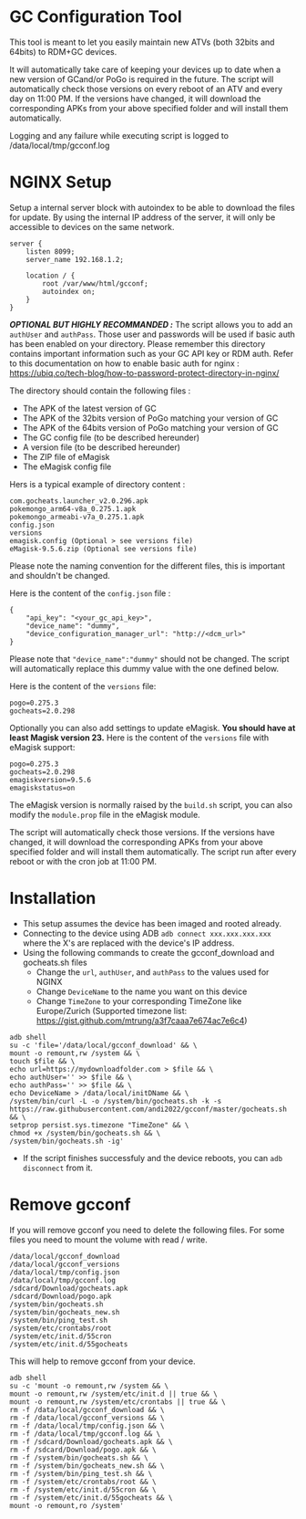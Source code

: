 # GC Configuration Tool

This tool is meant to let you easily maintain new ATVs (both 32bits and 64bits) to RDM+GC devices.

It will automatically take care of keeping your devices up to date when a new version of GCand/or PoGo is required in the future.
The script will automatically check those versions on every reboot of an ATV and every day on 11:00 PM. If the versions have changed, it will download the corresponding APKs from your above specified folder and will install them automatically.

Logging and any failure while executing script is logged to /data/local/tmp/gcconf.log

# NGINX Setup

Setup a internal server block with autoindex to be able to download the files for update. By using the internal IP address of the server, it will only be accessible to devices on the same network.
```
server {
    listen 8099;
    server_name 192.168.1.2;

    location / {
        root /var/www/html/gcconf;
        autoindex on;
    }
}
```
***OPTIONAL BUT HIGHLY RECOMMANDED :***
The script allows you to add an `authUser` and `authPass`. Those user and passwords will be used if basic auth has been enabled on your directory. 
Please remember this directory contains important information such as your GC API key or RDM auth.
Refer to this documentation on how to enable basic auth for nginx : https://ubiq.co/tech-blog/how-to-password-protect-directory-in-nginx/


The directory should contain the following files :

- The APK of the latest version of GC
- The APK of the 32bits version of PoGo matching your version of GC
- The APK of the 64bits version of PoGo matching your version of GC
- The GC config file (to be described hereunder)
- A version file (to be described hereunder)
- The ZIP file of eMagisk
- The eMagisk config file

Hers is a typical example of directory content :

```
com.gocheats.launcher_v2.0.296.apk
pokemongo_arm64-v8a_0.275.1.apk
pokemongo_armeabi-v7a_0.275.1.apk
config.json
versions
emagisk.config (Optional > see versions file)
eMagisk-9.5.6.zip (Optional see versions file)
```
Please note the naming convention for the different files, this is important and shouldn't be changed.

Here is the content of the `config.json` file :

```
{
    "api_key": "<your_gc_api_key>",
    "device_name": "dummy",
    "device_configuration_manager_url": "http://<dcm_url>"
}
```
Please note that `"device_name":"dummy"` should not be changed. The script will automatically replace this dummy value with the one defined below.

Here is the content of the `versions` file:
```
pogo=0.275.3
gocheats=2.0.298
```
Optionally you can also add settings to update eMagisk.
**You should have at least Magisk version 23.**
Here is the content of the `versions` file with eMagisk support:
```
pogo=0.275.3
gocheats=2.0.298
emagiskversion=9.5.6
emagiskstatus=on
```
The eMagisk version is normally raised by the `build.sh` script, you can also modify the `module.prop` file in the eMagisk module.

The script will automatically check those versions. If the versions have changed, it will download the corresponding APKs from your above specified folder and will install them automatically.
The script run after every reboot or with the cron job at 11:00 PM.

# Installation
 - This setup assumes the device has been imaged and rooted already.
 - Connecting to the device using ADB `adb connect xxx.xxx.xxx.xxx` where the X's are replaced with the device's IP address.
 - Using the following commands to create the gcconf_download and gocheats.sh files
   - Change the `url`, `authUser`, and `authPass` to the values used for NGINX
   - Change `DeviceName` to the name you want on this device
   - Change `TimeZone` to your corresponding  TimeZone like Europe/Zurich (Supported timezone list: https://gist.github.com/mtrung/a3f7caaa7e674ac7e6c4)
```
adb shell 
su -c 'file='/data/local/gcconf_download' && \
mount -o remount,rw /system && \
touch $file && \
echo url=https://mydownloadfolder.com > $file && \
echo authUser='' >> $file && \
echo authPass='' >> $file && \
echo DeviceName > /data/local/initDName && \
/system/bin/curl -L -o /system/bin/gocheats.sh -k -s https://raw.githubusercontent.com/andi2022/gcconf/master/gocheats.sh && \
setprop persist.sys.timezone "TimeZone" && \
chmod +x /system/bin/gocheats.sh && \
/system/bin/gocheats.sh -ig'
```
 - If the script finishes successfuly and the device reboots, you can `adb disconnect` from it.
# Remove gcconf
If you will remove gcconf you need to delete the following files. For some files you need to mount the volume with read / write.
```
/data/local/gcconf_download
/data/local/gcconf_versions
/data/local/tmp/config.json
/data/local/tmp/gcconf.log
/sdcard/Download/gocheats.apk
/sdcard/Download/pogo.apk
/system/bin/gocheats.sh
/system/bin/gocheats_new.sh
/system/bin/ping_test.sh
/system/etc/crontabs/root
/system/etc/init.d/55cron
/system/etc/init.d/55gocheats
```
This will help to remove gcconf from your device.
```
adb shell
su -c 'mount -o remount,rw /system && \
mount -o remount,rw /system/etc/init.d || true && \
mount -o remount,rw /system/etc/crontabs || true && \
rm -f /data/local/gcconf_download && \
rm -f /data/local/gcconf_versions && \
rm -f /data/local/tmp/config.json && \
rm -f /data/local/tmp/gcconf.log && \
rm -f /sdcard/Download/gocheats.apk && \
rm -f /sdcard/Download/pogo.apk && \
rm -f /system/bin/gocheats.sh && \
rm -f /system/bin/gocheats_new.sh && \
rm -f /system/bin/ping_test.sh && \
rm -f /system/etc/crontabs/root && \
rm -f /system/etc/init.d/55cron && \
rm -f /system/etc/init.d/55gocheats && \
mount -o remount,ro /system'
```